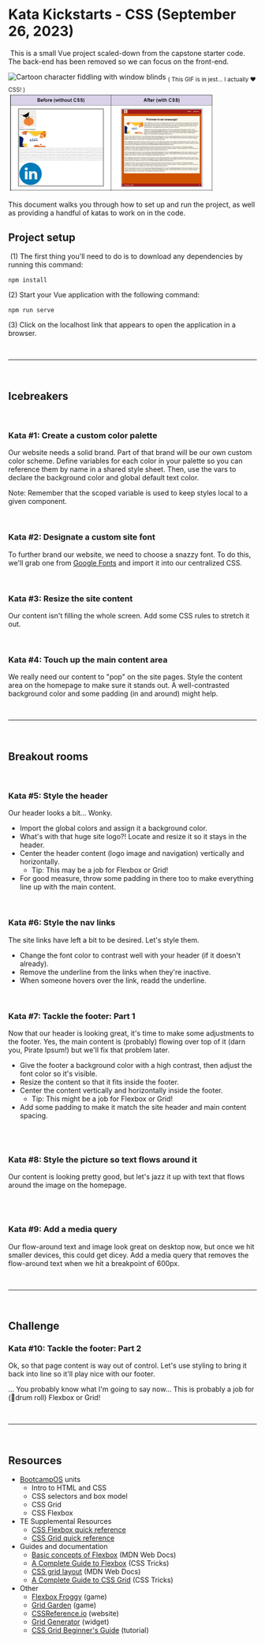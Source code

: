 # Kata Kickstarts - CSS (September 26, 2023)
​
This is a small Vue project scaled-down from the capstone starter code. The back-end has been removed so we can focus on the front-end. 

<img src="https://media.giphy.com/media/13FrpeVH09Zrb2/giphy.gif" height="200" width="auto" alt="Cartoon character fiddling with window blinds">
<sub>( This GIF is in jest... I actually ❤️ CSS! )</sub>

<br>

<img src="./public/before-and-after.png" height="200" width="auto" alt="Before and after images of the application">

This document walks you through how to set up and run the project, as well as providing a handful of katas to work on in the code.
​
## Project setup
​
(1) The first thing you'll need to do is to download any dependencies by running this command:
​
```
npm install
```

(2) Start your Vue application with the following command:
​
```
npm run serve
```

(3) Click on the localhost link that appears to open the application in a browser.

<br>
<hr>
<br>

## Icebreakers

<br>

### Kata #1: Create a custom color palette

Our website needs a solid brand. Part of that brand will be our own custom color scheme. Define variables for each color in your palette so you can reference them by name in a shared style sheet. Then, use the vars to declare the background color and global default text color.

Note: Remember that the scoped variable is used to keep styles local to a given component.

<br>

### Kata #2: Designate a custom site font

To further brand our website, we need to choose a snazzy font. To do this, we'll grab one from [Google Fonts](https://fonts.google.com/) and import it into our centralized CSS.

<br>

### Kata #3: Resize the site content

Our content isn't filling the whole screen. Add some CSS rules to stretch it out.

<br>

### Kata #4: Touch up the main content area

We really need our content to "pop" on the site pages. Style the content area on the homepage to make sure it stands out. A well-contrasted background color and some padding (in and around) might help.


<br>
<hr>
<br>

## Breakout rooms

<br>

### Kata #5: Style the header

Our header looks a bit… Wonky. 
- Import the global colors and assign it a background color.
- What's with that huge site logo?! Locate and resize it so it stays in the header.
- Center the header content (logo image and navigation) vertically and horizontally.
    - Tip: This may be a job for Flexbox or Grid!
- For good measure, throw some padding in there too to make everything line up with the main content.

<br>

### Kata #6: Style the nav links

The site links have left a bit to be desired. Let's style them.
- Change the font color to contrast well with your header (if it doesn't already).
- Remove the underline from the links when they're inactive.
- When someone hovers over the link, readd the underline.


<br>

### Kata #7: Tackle the footer: Part 1

Now that our header is looking great, it's time to make some adjustments to the footer. Yes, the main content is (probably) flowing over top of it (darn you, Pirate Ipsum!) but we'll fix that problem later.
- Give the footer a background color with a high contrast, then adjust the font color so it's visible.
- Resize the content so that it fits inside the footer.
- Center the content vertically and horizontally inside the footer.
    - Tip: This might be a job for Flexbox or Grid!
- Add some padding to make it match the site header and main content spacing.

<br>
<br>

### Kata #8: Style the picture so text flows around it

Our content is looking pretty good, but let's jazz it up with text that flows around the image on the homepage.

<br>
<br>

### Kata #9: Add a media query

Our flow-around text and image look great on desktop now, but once we hit smaller devices, this could get dicey. Add a media query that removes the flow-around text when we hit a breakpoint of 600px.

<br>
<hr>
<br>

## Challenge

### Kata #10: Tackle the footer: Part 2

Ok, so that page content is way out of control. Let's use styling to bring it back into line so it'll play nice with our footer.

… You probably know what I'm going to say now… This is probably a job for (🥁drum roll) Flexbox or Grid!

<br>
<hr>
<br>

## Resources
- [BootcampOS](https://lms.techelevator.com/) units
    - Intro to HTML and CSS
    - CSS selectors and box model
    - CSS Grid
    - CSS Flexbox
- TE Supplemental Resources
    - [CSS Flexbox quick reference](https://docs.google.com/document/d/1jXKdS4TA3uc59e9NlU1_STE36HruwAah2xAUTDSuSO4/edit?usp=drive_link)
    - [CSS Grid quick reference](https://docs.google.com/document/d/18WatnKZ4kk-LywAiAZhEMppB2TjIsx15sBgtBeP4zm8/edit?usp=drive_link)
- Guides and documentation
    - [Basic concepts of Flexbox](https://developer.mozilla.org/en-US/docs/Web/CSS/CSS_flexible_box_layout/Basic_concepts_of_flexbox) (MDN Web Docs)
    - [A Complete Guide to Flexbox](https://css-tricks.com/snippets/css/a-guide-to-flexbox/) (CSS Tricks)
    - [CSS grid layout](https://developer.mozilla.org/en-US/docs/Web/CSS/CSS_grid_layout) (MDN Web Docs)
    - [A Complete Guide to CSS Grid](https://css-tricks.com/snippets/css/complete-guide-grid/) (CSS Tricks)
- Other
    - [Flexbox Froggy](https://flexboxfroggy.com/) (game)
    - [Grid Garden](https://codepip.com/games/grid-garden/) (game)
    - [CSSReference.io](https://cssreference.io/flexbox/) (website)
    - [Grid Generator](https://cssgrid-generator.netlify.app/) (widget)
    - [CSS Grid Beginner's Guide](https://www.codeinwp.com/blog/css-grid-tutorial-layout) (tutorial)